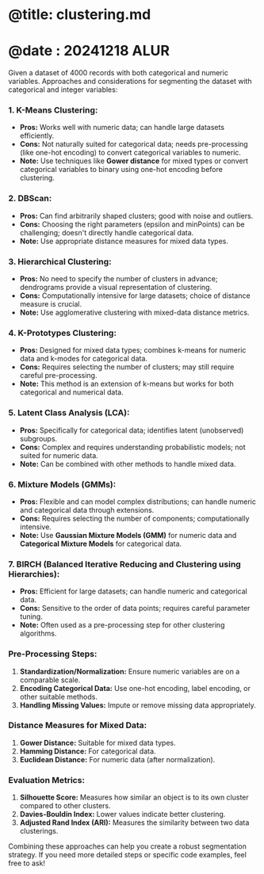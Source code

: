 # @title: clustering.md
# @date : 20241218 ALUR

Given a dataset of 4000 records with both categorical and numeric variables.
Approaches and considerations for segmenting the dataset with categorical and integer variables:

### **1. K-Means Clustering:**
- **Pros:** Works well with numeric data; can handle large datasets efficiently.
- **Cons:** Not naturally suited for categorical data; needs pre-processing (like one-hot encoding) to convert categorical variables to numeric.
- **Note:** Use techniques like **Gower distance** for mixed types or convert categorical variables to binary using one-hot encoding before clustering.



### **2. DBScan:**
- **Pros:** Can find arbitrarily shaped clusters; good with noise and outliers.
- **Cons:** Choosing the right parameters (epsilon and minPoints) can be challenging; doesn't directly handle categorical data.
- **Note:** Use appropriate distance measures for mixed data types.

### **3. Hierarchical Clustering:**
- **Pros:** No need to specify the number of clusters in advance; dendrograms provide a visual representation of clustering.
- **Cons:** Computationally intensive for large datasets; choice of distance measure is crucial.
- **Note:** Use agglomerative clustering with mixed-data distance metrics.

### **4. K-Prototypes Clustering:**
- **Pros:** Designed for mixed data types; combines k-means for numeric data and k-modes for categorical data.
- **Cons:** Requires selecting the number of clusters; may still require careful pre-processing.
- **Note:** This method is an extension of k-means but works for both categorical and numerical data.

### **5. Latent Class Analysis (LCA):**
- **Pros:** Specifically for categorical data; identifies latent (unobserved) subgroups.
- **Cons:** Complex and requires understanding probabilistic models; not suited for numeric data.
- **Note:** Can be combined with other methods to handle mixed data.

### **6. Mixture Models (GMMs):**
- **Pros:** Flexible and can model complex distributions; can handle numeric and categorical data through extensions.
- **Cons:** Requires selecting the number of components; computationally intensive.
- **Note:** Use **Gaussian Mixture Models (GMM)** for numeric data and **Categorical Mixture Models** for categorical data.

### **7. BIRCH (Balanced Iterative Reducing and Clustering using Hierarchies):**
- **Pros:** Efficient for large datasets; can handle numeric and categorical data.
- **Cons:** Sensitive to the order of data points; requires careful parameter tuning.
- **Note:** Often used as a pre-processing step for other clustering algorithms.

### **Pre-Processing Steps:**
1. **Standardization/Normalization:** Ensure numeric variables are on a comparable scale.
2. **Encoding Categorical Data:** Use one-hot encoding, label encoding, or other suitable methods.
3. **Handling Missing Values:** Impute or remove missing data appropriately.

### **Distance Measures for Mixed Data:**
1. **Gower Distance:** Suitable for mixed data types.
2. **Hamming Distance:** For categorical data.
3. **Euclidean Distance:** For numeric data (after normalization).

### **Evaluation Metrics:**
1. **Silhouette Score:** Measures how similar an object is to its own cluster compared to other clusters.
2. **Davies-Bouldin Index:** Lower values indicate better clustering.
3. **Adjusted Rand Index (ARI):** Measures the similarity between two data clusterings.

Combining these approaches can help you create a robust segmentation strategy. If you need more detailed steps or specific code examples, feel free to ask!  